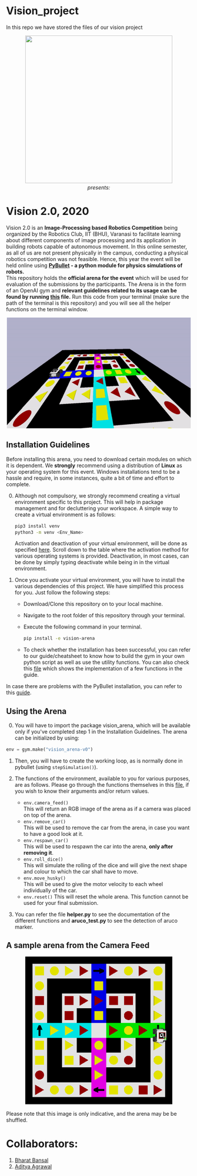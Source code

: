 # Vision_project
In this repo we have stored the files of our vision project

<p align="center">
 <img  width="400" height="400" src="https://github.com/Robotics-Club-IIT-BHU/Vision2_20_Areana/blob/main/media/robo.jpg"><br>
  <i>presents:</i>  
</p>

# Vision 2.0, 2020

Vision 2.0 is an **Image-Processing based Robotics Competition** being organized by the Robotics Club, IIT (BHU), Varanasi to facilitate learning about different components of image processing and its application in building robots capable of autonomous movement.
In this online semester, as all of us are not present physically in the campus, conducting a physical robotics competition was not feasible. Hence, this year the event will be held online using **[PyBullet](https://pybullet.org/) - a python module for physics simulations of robots.**  
This repository holds the **official arena for the event** which will be used for evaluation of the submissions by the participants. The Arena is in the form of an OpenAI gym and **relevant guidelines related to its usage can be found by running [this](https://github.com/Robotics-Club-IIT-BHU/Vision-2.0-2020-Arena/blob/main/helper.py) file.** Run this code from your terminal (make sure the path of the terminal is this repository) and you will see all the helper functions on the terminal window.
<p align="center">
 <img  width="500" height="300" src="https://github.com/Robotics-Club-IIT-BHU/Vision-2.0-2020-Arena/blob/main/media/arena.gif"><br>
</p>

## Installation Guidelines

Before installing this arena, you need to download certain modules on which it is dependent. We **strongly** recommend using a distribution of **Linux** as your operating system for this event. Windows installations tend to be a hassle and require, in some instances, quite a bit of time and effort to complete.

0. Although not compulsory, we strongly recommend creating a virtual environment specific to this project. This will help in package management and for decluttering your workspace. A simple way to create a virtual environment is as follows:

   ~~~bash
   pip3 install venv
   python3 -m venv <Env_Name>
   ~~~

   Activation and deactivation of your virtual environment, will be done as specified [here](https://docs.python.org/3/library/venv.html). Scroll down to the table where the activation method for various operating systems is provided. Deactivation, in most cases, can be done by simply typing deactivate while being in in the virtual environment.

1. Once you activate your virtual environment, you will have to install the various dependencies of this project. We have simplified this process for you. Just follow the following steps:
   * Download/Clone this repository on to your local machine.
   * Navigate to the root folder of this repository through your terminal.
   * Execute the following command in your terminal.

      ~~~bash
      pip install -e vision-arena
      ~~~

   * To check whether the installation has been successful, you can refer to our guide/cheatsheet to know how to build the gym in your own python script as well as use the utility functions. You can also check this [file](https://github.com/Robotics-Club-IIT-BHU/Vision-2.0-2020-Arena/blob/main/Arena_Test.py) which shows the implementation of a few functions in the guide.

In case there are problems with the PyBullet installation, you can refer to this [guide](https://github.com/Robotics-Club-IIT-BHU/Robo-Summer-Camp-20/blob/master/Part1/Subpart%201/README.md).

## Using the Arena  

0. You will have to import the package vision_arena, which will be available only if you've completed step 1 in the Installation Guidelines. The arena can be initialized by using:

~~~python
env = gym.make("vision_arena-v0")
~~~

1. Then, you will have to create the working loop, as is normally done in pybullet (using `stepSimulation()`).

2. The functions of the environment, available to you for various purposes, are as follows. Please go through the functions themselves in this [file](https://github.com/Robotics-Club-IIT-BHU/Vision-2.0-2020-Arena/blob/main/vision-arena/vision_arena/envs/vision2arena.py), if you wish to know their arguments and/or return values.
   * `env.camera_feed()`  
      This will return an RGB image of the arena as if a camera was placed on top of the arena.
   * `env.remove_car()`  
      This will be used to remove the car from the arena, in case you want to have a good look at it.
   * `env.respawn_car()`  
      This will be used to respawn the car into the arena, **only after removing it**.
   * `env.roll_dice()`  
      This will simulate the rolling of the dice and will give the next shape and colour to which the car shall have to move.
   * `env.move_husky()`  
      This will be used to give the motor velocity to each wheel individually of the car.
   * `env.reset()`
      This will reset the whole arena. This function cannot be used for your final submission.  
  
 3. You can refer the file **helper.py** to see the documentation of the different functions and **aruco_test.py** to see the detection of aruco marker.
      
## A sample arena from the Camera Feed
<p align="center">
 <img  width="400" height="400" src="https://github.com/Robotics-Club-IIT-BHU/Vision-2.0-2020-Arena/blob/main/media/aruco_detected.png"><br>
</p>

Please note that this image is only indicative, and the arena may be be shuffled.
# Collaborators:
1. <a href="https://github.com/Bharat-mtr"> Bharat Bansal</a>
2. <a href="https://github.com/CodeFellaa"> Aditya Agrawal</a>
